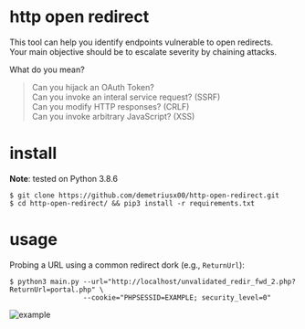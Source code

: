 # http open redirect

This tool can help you identify endpoints vulnerable to open redirects. <br />
Your main objective should be to escalate severity by chaining attacks.

What do you mean?

> Can you hijack an OAuth Token?  
> Can you invoke an interal service request? (SSRF)  
> Can you modify HTTP responses? (CRLF)  
> Can you invoke arbitrary JavaScript? (XSS)  

# install

**Note**: tested on Python 3.8.6

```shell
$ git clone https://github.com/demetriusx00/http-open-redirect.git
$ cd http-open-redirect/ && pip3 install -r requirements.txt
```

# usage

Probing a URL using a common redirect dork (e.g., ```ReturnUrl```):

```shell
$ python3 main.py --url="http://localhost/unvalidated_redir_fwd_2.php?ReturnUrl=portal.php" \
                  --cookie="PHPSESSID=EXAMPLE; security_level=0"
```

![example](https://i.ibb.co/VMj6tx5/example.png)
